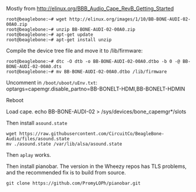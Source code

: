 Mostly from http://elinux.org/BBB_Audio_Cape_RevB_Getting_Started

    root@beaglebone:~# wget http://elinux.org/images/1/10/BB-BONE-AUDI-02-00A0.zip
    root@beaglebone:~# unzip BB-BONE-AUDI-02-00A0.zip
    root@beaglebone:~# apt-get update
    root@beaglebone:~# apt-get install unzip

Compile the device tree file and move it to /lib/firmware:

    root@beaglebone:~# dtc -O dtb -o BB-BONE-AUDI-02-00A0.dtbo -b 0 -@ BB-BONE-AUDI-02-00A0.dts
    root@beaglebone:~# mv BB-BONE-AUDI-02-00A0.dtbo /lib/firmware

Uncomment in `/boot/uboot/uEnv.txt`:
    optargs=capemgr.disable_partno=BB-BONELT-HDMI,BB-BONELT-HDMIN

Reboot

Load cape.
    echo BB-BONE-AUDI-02 > /sys/devices/bone_capemgr*/slots

Then install `asound.state`

    wget https://raw.githubusercontent.com/CircuitCo/BeagleBone-Audio/files/asound.state
    mv ./asound.state /var/lib/alsa/asound.state

Then `aplay` works.

Then install pianobar. The version in the Wheezy repos has TLS problems, and the recommended fix is to build from source.

    git clone https://github.com/PromyLOPh/pianobar.git

